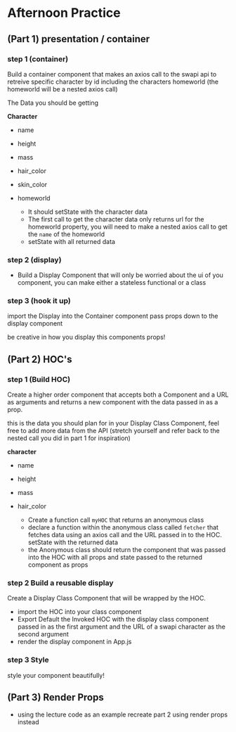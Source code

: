 # Afternoon Practice

## (Part 1) presentation / container

### step 1 (container)

Build a container component that makes an axios call to the swapi api to retreive specific character by id including the characters homeworld (the homeworld will be a nested axios call)

The Data you should be getting

**Character**

-   name
-   height
-   mass
-   hair_color
-   skin_color
-   homeworld


    - It should setState with the character data
    - The first call to get the character data only returns url for the homeworld property, you will need to make a nested axios call to get the `name` of the homeworld
    - setState with all returned data

### step 2 (display)

-   Build a Display Component that will only be worried about the ui of you component, you can make either a stateless functional or a class

### step 3 (hook it up)

import the Display into the Container component pass props down to the display component

be creative in how you display this components props!

## (Part 2) HOC's

### step 1 (Build HOC)

Create a higher order component that accepts both a Component and a URL as arguments and returns a new component with the data passed in as a prop.

this is the data you should plan for in your Display Class Component, feel free to add more data from the API (stretch yourself and refer back to the nested call you did in part 1 for inspiration)

**character**

-   name
-   height
-   mass
-   hair_color


    - Create a function call `myHOC` that returns an anonymous class
    - declare a function within the anonymous class called `fetcher` that fetches data using an axios call and the URL passed in to the HOC. setState with the returned data
    - the Anonymous class should return the component that was passed into the HOC with all props and state passed to the returned component as props

### step 2 Build a reusable display

Create a Display Class Component that will be wrapped by the HOC.

-   import the HOC into your class component
-   Export Default the Invoked HOC with the display class component passed in as the first argument and the URL of a swapi character as the second argument
-   render the display component in App.js

### step 3 Style

style your component beautifully!

## (Part 3) Render Props

-   using the lecture code as an example recreate part 2 using render props instead
